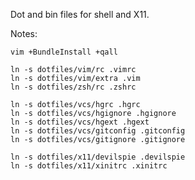Dot and bin files for shell and X11.

Notes:

    vim +BundleInstall +qall

    ln -s dotfiles/vim/rc .vimrc
    ln -s dotfiles/vim/extra .vim
    ln -s dotfiles/zsh/rc .zshrc

    ln -s dotfiles/vcs/hgrc .hgrc
    ln -s dotfiles/vcs/hgignore .hgignore
    ln -s dotfiles/vcs/hgext .hgext
    ln -s dotfiles/vcs/gitconfig .gitconfig
    ln -s dotfiles/vcs/gitignore .gitignore

    ln -s dotfiles/x11/devilspie .devilspie
    ln -s dotfiles/x11/xinitrc .xinitrc
